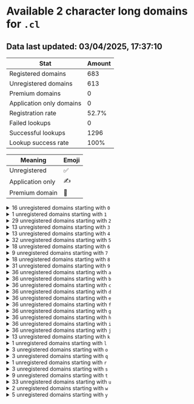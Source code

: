 # Available 2 character long domains for `.cl`

## Data last updated: 03/04/2025, 17:37:10

|Stat|Amount|
|--|--|
|Registered domains|683|
|Unregistered domains|613|
|Premium domains|0|
|Application only domains|0|
|Registration rate|52.7%|
|Failed lookups|0|
|Successful lookups|1296|
|Lookup success rate|100%|


|Meaning|Emoji|
|--|--|
|Unregistered|:white_check_mark:|
|Application only|:writing_hand:|
|Premium domain|:gem:|

<details>
<summary>16 unregistered domains starting with <bold><code>0</code></bold></summary>

|Type|Domain|
|--|--|
|:white_check_mark:|`0b.cl`|
|:white_check_mark:|`0c.cl`|
|:white_check_mark:|`0d.cl`|
|:white_check_mark:|`0e.cl`|
|:white_check_mark:|`0f.cl`|
|:white_check_mark:|`0h.cl`|
|:white_check_mark:|`0i.cl`|
|:white_check_mark:|`0j.cl`|
|:white_check_mark:|`0l.cl`|
|:white_check_mark:|`0m.cl`|
|:white_check_mark:|`0r.cl`|
|:white_check_mark:|`0t.cl`|
|:white_check_mark:|`0u.cl`|
|:white_check_mark:|`0v.cl`|
|:white_check_mark:|`0w.cl`|
|:white_check_mark:|`0y.cl`|
</details>
<details>
<summary>1 unregistered domains starting with <bold><code>1</code></bold></summary>

|Type|Domain|
|--|--|
|:white_check_mark:|`1j.cl`|
</details>
<details>
<summary>29 unregistered domains starting with <bold><code>2</code></bold></summary>

|Type|Domain|
|--|--|
|:white_check_mark:|`20.cl`|
|:white_check_mark:|`21.cl`|
|:white_check_mark:|`22.cl`|
|:white_check_mark:|`23.cl`|
|:white_check_mark:|`24.cl`|
|:white_check_mark:|`25.cl`|
|:white_check_mark:|`26.cl`|
|:white_check_mark:|`27.cl`|
|:white_check_mark:|`28.cl`|
|:white_check_mark:|`29.cl`|
|:white_check_mark:|`2h.cl`|
|:white_check_mark:|`2i.cl`|
|:white_check_mark:|`2j.cl`|
|:white_check_mark:|`2k.cl`|
|:white_check_mark:|`2l.cl`|
|:white_check_mark:|`2m.cl`|
|:white_check_mark:|`2n.cl`|
|:white_check_mark:|`2o.cl`|
|:white_check_mark:|`2p.cl`|
|:white_check_mark:|`2q.cl`|
|:white_check_mark:|`2r.cl`|
|:white_check_mark:|`2s.cl`|
|:white_check_mark:|`2t.cl`|
|:white_check_mark:|`2u.cl`|
|:white_check_mark:|`2v.cl`|
|:white_check_mark:|`2w.cl`|
|:white_check_mark:|`2x.cl`|
|:white_check_mark:|`2y.cl`|
|:white_check_mark:|`2z.cl`|
</details>
<details>
<summary>13 unregistered domains starting with <bold><code>3</code></bold></summary>

|Type|Domain|
|--|--|
|:white_check_mark:|`3a.cl`|
|:white_check_mark:|`3b.cl`|
|:white_check_mark:|`3c.cl`|
|:white_check_mark:|`3d.cl`|
|:white_check_mark:|`3e.cl`|
|:white_check_mark:|`3f.cl`|
|:white_check_mark:|`3g.cl`|
|:white_check_mark:|`3h.cl`|
|:white_check_mark:|`3i.cl`|
|:white_check_mark:|`3j.cl`|
|:white_check_mark:|`3k.cl`|
|:white_check_mark:|`3o.cl`|
|:white_check_mark:|`3y.cl`|
</details>
<details>
<summary>13 unregistered domains starting with <bold><code>4</code></bold></summary>

|Type|Domain|
|--|--|
|:white_check_mark:|`42.cl`|
|:white_check_mark:|`43.cl`|
|:white_check_mark:|`44.cl`|
|:white_check_mark:|`45.cl`|
|:white_check_mark:|`46.cl`|
|:white_check_mark:|`47.cl`|
|:white_check_mark:|`48.cl`|
|:white_check_mark:|`49.cl`|
|:white_check_mark:|`4j.cl`|
|:white_check_mark:|`4o.cl`|
|:white_check_mark:|`4q.cl`|
|:white_check_mark:|`4y.cl`|
|:white_check_mark:|`4z.cl`|
</details>
<details>
<summary>32 unregistered domains starting with <bold><code>5</code></bold></summary>

|Type|Domain|
|--|--|
|:white_check_mark:|`50.cl`|
|:white_check_mark:|`51.cl`|
|:white_check_mark:|`52.cl`|
|:white_check_mark:|`53.cl`|
|:white_check_mark:|`54.cl`|
|:white_check_mark:|`55.cl`|
|:white_check_mark:|`5a.cl`|
|:white_check_mark:|`5b.cl`|
|:white_check_mark:|`5c.cl`|
|:white_check_mark:|`5d.cl`|
|:white_check_mark:|`5e.cl`|
|:white_check_mark:|`5f.cl`|
|:white_check_mark:|`5g.cl`|
|:white_check_mark:|`5h.cl`|
|:white_check_mark:|`5i.cl`|
|:white_check_mark:|`5j.cl`|
|:white_check_mark:|`5k.cl`|
|:white_check_mark:|`5l.cl`|
|:white_check_mark:|`5m.cl`|
|:white_check_mark:|`5n.cl`|
|:white_check_mark:|`5o.cl`|
|:white_check_mark:|`5p.cl`|
|:white_check_mark:|`5q.cl`|
|:white_check_mark:|`5r.cl`|
|:white_check_mark:|`5s.cl`|
|:white_check_mark:|`5t.cl`|
|:white_check_mark:|`5u.cl`|
|:white_check_mark:|`5v.cl`|
|:white_check_mark:|`5w.cl`|
|:white_check_mark:|`5x.cl`|
|:white_check_mark:|`5y.cl`|
|:white_check_mark:|`5z.cl`|
</details>
<details>
<summary>18 unregistered domains starting with <bold><code>6</code></bold></summary>

|Type|Domain|
|--|--|
|:white_check_mark:|`6a.cl`|
|:white_check_mark:|`6d.cl`|
|:white_check_mark:|`6e.cl`|
|:white_check_mark:|`6f.cl`|
|:white_check_mark:|`6h.cl`|
|:white_check_mark:|`6i.cl`|
|:white_check_mark:|`6j.cl`|
|:white_check_mark:|`6l.cl`|
|:white_check_mark:|`6m.cl`|
|:white_check_mark:|`6n.cl`|
|:white_check_mark:|`6o.cl`|
|:white_check_mark:|`6q.cl`|
|:white_check_mark:|`6r.cl`|
|:white_check_mark:|`6t.cl`|
|:white_check_mark:|`6u.cl`|
|:white_check_mark:|`6v.cl`|
|:white_check_mark:|`6y.cl`|
|:white_check_mark:|`6z.cl`|
</details>
<details>
<summary>9 unregistered domains starting with <bold><code>7</code></bold></summary>

|Type|Domain|
|--|--|
|:white_check_mark:|`7h.cl`|
|:white_check_mark:|`7i.cl`|
|:white_check_mark:|`7j.cl`|
|:white_check_mark:|`7n.cl`|
|:white_check_mark:|`7o.cl`|
|:white_check_mark:|`7p.cl`|
|:white_check_mark:|`7u.cl`|
|:white_check_mark:|`7w.cl`|
|:white_check_mark:|`7y.cl`|
</details>
<details>
<summary>18 unregistered domains starting with <bold><code>8</code></bold></summary>

|Type|Domain|
|--|--|
|:white_check_mark:|`8b.cl`|
|:white_check_mark:|`8e.cl`|
|:white_check_mark:|`8f.cl`|
|:white_check_mark:|`8h.cl`|
|:white_check_mark:|`8j.cl`|
|:white_check_mark:|`8l.cl`|
|:white_check_mark:|`8m.cl`|
|:white_check_mark:|`8n.cl`|
|:white_check_mark:|`8o.cl`|
|:white_check_mark:|`8p.cl`|
|:white_check_mark:|`8q.cl`|
|:white_check_mark:|`8r.cl`|
|:white_check_mark:|`8t.cl`|
|:white_check_mark:|`8u.cl`|
|:white_check_mark:|`8v.cl`|
|:white_check_mark:|`8w.cl`|
|:white_check_mark:|`8y.cl`|
|:white_check_mark:|`8z.cl`|
</details>
<details>
<summary>31 unregistered domains starting with <bold><code>9</code></bold></summary>

|Type|Domain|
|--|--|
|:white_check_mark:|`90.cl`|
|:white_check_mark:|`91.cl`|
|:white_check_mark:|`92.cl`|
|:white_check_mark:|`93.cl`|
|:white_check_mark:|`94.cl`|
|:white_check_mark:|`95.cl`|
|:white_check_mark:|`96.cl`|
|:white_check_mark:|`97.cl`|
|:white_check_mark:|`98.cl`|
|:white_check_mark:|`99.cl`|
|:white_check_mark:|`9b.cl`|
|:white_check_mark:|`9c.cl`|
|:white_check_mark:|`9e.cl`|
|:white_check_mark:|`9f.cl`|
|:white_check_mark:|`9h.cl`|
|:white_check_mark:|`9i.cl`|
|:white_check_mark:|`9j.cl`|
|:white_check_mark:|`9l.cl`|
|:white_check_mark:|`9m.cl`|
|:white_check_mark:|`9n.cl`|
|:white_check_mark:|`9o.cl`|
|:white_check_mark:|`9q.cl`|
|:white_check_mark:|`9r.cl`|
|:white_check_mark:|`9s.cl`|
|:white_check_mark:|`9t.cl`|
|:white_check_mark:|`9u.cl`|
|:white_check_mark:|`9v.cl`|
|:white_check_mark:|`9w.cl`|
|:white_check_mark:|`9x.cl`|
|:white_check_mark:|`9y.cl`|
|:white_check_mark:|`9z.cl`|
</details>
<details>
<summary>36 unregistered domains starting with <bold><code>a</code></bold></summary>

|Type|Domain|
|--|--|
|:white_check_mark:|`a0.cl`|
|:white_check_mark:|`a1.cl`|
|:white_check_mark:|`a2.cl`|
|:white_check_mark:|`a3.cl`|
|:white_check_mark:|`a4.cl`|
|:white_check_mark:|`a5.cl`|
|:white_check_mark:|`a6.cl`|
|:white_check_mark:|`a7.cl`|
|:white_check_mark:|`a8.cl`|
|:white_check_mark:|`a9.cl`|
|:white_check_mark:|`aa.cl`|
|:white_check_mark:|`ab.cl`|
|:white_check_mark:|`ac.cl`|
|:white_check_mark:|`ad.cl`|
|:white_check_mark:|`ae.cl`|
|:white_check_mark:|`af.cl`|
|:white_check_mark:|`ag.cl`|
|:white_check_mark:|`ah.cl`|
|:white_check_mark:|`ai.cl`|
|:white_check_mark:|`aj.cl`|
|:white_check_mark:|`ak.cl`|
|:white_check_mark:|`al.cl`|
|:white_check_mark:|`am.cl`|
|:white_check_mark:|`an.cl`|
|:white_check_mark:|`ao.cl`|
|:white_check_mark:|`ap.cl`|
|:white_check_mark:|`aq.cl`|
|:white_check_mark:|`ar.cl`|
|:white_check_mark:|`as.cl`|
|:white_check_mark:|`at.cl`|
|:white_check_mark:|`au.cl`|
|:white_check_mark:|`av.cl`|
|:white_check_mark:|`aw.cl`|
|:white_check_mark:|`ax.cl`|
|:white_check_mark:|`ay.cl`|
|:white_check_mark:|`az.cl`|
</details>
<details>
<summary>36 unregistered domains starting with <bold><code>b</code></bold></summary>

|Type|Domain|
|--|--|
|:white_check_mark:|`b0.cl`|
|:white_check_mark:|`b1.cl`|
|:white_check_mark:|`b2.cl`|
|:white_check_mark:|`b3.cl`|
|:white_check_mark:|`b4.cl`|
|:white_check_mark:|`b5.cl`|
|:white_check_mark:|`b6.cl`|
|:white_check_mark:|`b7.cl`|
|:white_check_mark:|`b8.cl`|
|:white_check_mark:|`b9.cl`|
|:white_check_mark:|`ba.cl`|
|:white_check_mark:|`bb.cl`|
|:white_check_mark:|`bc.cl`|
|:white_check_mark:|`bd.cl`|
|:white_check_mark:|`be.cl`|
|:white_check_mark:|`bf.cl`|
|:white_check_mark:|`bg.cl`|
|:white_check_mark:|`bh.cl`|
|:white_check_mark:|`bi.cl`|
|:white_check_mark:|`bj.cl`|
|:white_check_mark:|`bk.cl`|
|:white_check_mark:|`bl.cl`|
|:white_check_mark:|`bm.cl`|
|:white_check_mark:|`bn.cl`|
|:white_check_mark:|`bo.cl`|
|:white_check_mark:|`bp.cl`|
|:white_check_mark:|`bq.cl`|
|:white_check_mark:|`br.cl`|
|:white_check_mark:|`bs.cl`|
|:white_check_mark:|`bt.cl`|
|:white_check_mark:|`bu.cl`|
|:white_check_mark:|`bv.cl`|
|:white_check_mark:|`bw.cl`|
|:white_check_mark:|`bx.cl`|
|:white_check_mark:|`by.cl`|
|:white_check_mark:|`bz.cl`|
</details>
<details>
<summary>36 unregistered domains starting with <bold><code>c</code></bold></summary>

|Type|Domain|
|--|--|
|:white_check_mark:|`c0.cl`|
|:white_check_mark:|`c1.cl`|
|:white_check_mark:|`c2.cl`|
|:white_check_mark:|`c3.cl`|
|:white_check_mark:|`c4.cl`|
|:white_check_mark:|`c5.cl`|
|:white_check_mark:|`c6.cl`|
|:white_check_mark:|`c7.cl`|
|:white_check_mark:|`c8.cl`|
|:white_check_mark:|`c9.cl`|
|:white_check_mark:|`ca.cl`|
|:white_check_mark:|`cb.cl`|
|:white_check_mark:|`cc.cl`|
|:white_check_mark:|`cd.cl`|
|:white_check_mark:|`ce.cl`|
|:white_check_mark:|`cf.cl`|
|:white_check_mark:|`cg.cl`|
|:white_check_mark:|`ch.cl`|
|:white_check_mark:|`ci.cl`|
|:white_check_mark:|`cj.cl`|
|:white_check_mark:|`ck.cl`|
|:white_check_mark:|`cl.cl`|
|:white_check_mark:|`cm.cl`|
|:white_check_mark:|`cn.cl`|
|:white_check_mark:|`co.cl`|
|:white_check_mark:|`cp.cl`|
|:white_check_mark:|`cq.cl`|
|:white_check_mark:|`cr.cl`|
|:white_check_mark:|`cs.cl`|
|:white_check_mark:|`ct.cl`|
|:white_check_mark:|`cu.cl`|
|:white_check_mark:|`cv.cl`|
|:white_check_mark:|`cw.cl`|
|:white_check_mark:|`cx.cl`|
|:white_check_mark:|`cy.cl`|
|:white_check_mark:|`cz.cl`|
</details>
<details>
<summary>36 unregistered domains starting with <bold><code>d</code></bold></summary>

|Type|Domain|
|--|--|
|:white_check_mark:|`d0.cl`|
|:white_check_mark:|`d1.cl`|
|:white_check_mark:|`d2.cl`|
|:white_check_mark:|`d3.cl`|
|:white_check_mark:|`d4.cl`|
|:white_check_mark:|`d5.cl`|
|:white_check_mark:|`d6.cl`|
|:white_check_mark:|`d7.cl`|
|:white_check_mark:|`d8.cl`|
|:white_check_mark:|`d9.cl`|
|:white_check_mark:|`da.cl`|
|:white_check_mark:|`db.cl`|
|:white_check_mark:|`dc.cl`|
|:white_check_mark:|`dd.cl`|
|:white_check_mark:|`de.cl`|
|:white_check_mark:|`df.cl`|
|:white_check_mark:|`dg.cl`|
|:white_check_mark:|`dh.cl`|
|:white_check_mark:|`di.cl`|
|:white_check_mark:|`dj.cl`|
|:white_check_mark:|`dk.cl`|
|:white_check_mark:|`dl.cl`|
|:white_check_mark:|`dm.cl`|
|:white_check_mark:|`dn.cl`|
|:white_check_mark:|`do.cl`|
|:white_check_mark:|`dp.cl`|
|:white_check_mark:|`dq.cl`|
|:white_check_mark:|`dr.cl`|
|:white_check_mark:|`ds.cl`|
|:white_check_mark:|`dt.cl`|
|:white_check_mark:|`du.cl`|
|:white_check_mark:|`dv.cl`|
|:white_check_mark:|`dw.cl`|
|:white_check_mark:|`dx.cl`|
|:white_check_mark:|`dy.cl`|
|:white_check_mark:|`dz.cl`|
</details>
<details>
<summary>36 unregistered domains starting with <bold><code>e</code></bold></summary>

|Type|Domain|
|--|--|
|:white_check_mark:|`e0.cl`|
|:white_check_mark:|`e1.cl`|
|:white_check_mark:|`e2.cl`|
|:white_check_mark:|`e3.cl`|
|:white_check_mark:|`e4.cl`|
|:white_check_mark:|`e5.cl`|
|:white_check_mark:|`e6.cl`|
|:white_check_mark:|`e7.cl`|
|:white_check_mark:|`e8.cl`|
|:white_check_mark:|`e9.cl`|
|:white_check_mark:|`ea.cl`|
|:white_check_mark:|`eb.cl`|
|:white_check_mark:|`ec.cl`|
|:white_check_mark:|`ed.cl`|
|:white_check_mark:|`ee.cl`|
|:white_check_mark:|`ef.cl`|
|:white_check_mark:|`eg.cl`|
|:white_check_mark:|`eh.cl`|
|:white_check_mark:|`ei.cl`|
|:white_check_mark:|`ej.cl`|
|:white_check_mark:|`ek.cl`|
|:white_check_mark:|`el.cl`|
|:white_check_mark:|`em.cl`|
|:white_check_mark:|`en.cl`|
|:white_check_mark:|`eo.cl`|
|:white_check_mark:|`ep.cl`|
|:white_check_mark:|`eq.cl`|
|:white_check_mark:|`er.cl`|
|:white_check_mark:|`es.cl`|
|:white_check_mark:|`et.cl`|
|:white_check_mark:|`eu.cl`|
|:white_check_mark:|`ev.cl`|
|:white_check_mark:|`ew.cl`|
|:white_check_mark:|`ex.cl`|
|:white_check_mark:|`ey.cl`|
|:white_check_mark:|`ez.cl`|
</details>
<details>
<summary>36 unregistered domains starting with <bold><code>f</code></bold></summary>

|Type|Domain|
|--|--|
|:white_check_mark:|`f0.cl`|
|:white_check_mark:|`f1.cl`|
|:white_check_mark:|`f2.cl`|
|:white_check_mark:|`f3.cl`|
|:white_check_mark:|`f4.cl`|
|:white_check_mark:|`f5.cl`|
|:white_check_mark:|`f6.cl`|
|:white_check_mark:|`f7.cl`|
|:white_check_mark:|`f8.cl`|
|:white_check_mark:|`f9.cl`|
|:white_check_mark:|`fa.cl`|
|:white_check_mark:|`fb.cl`|
|:white_check_mark:|`fc.cl`|
|:white_check_mark:|`fd.cl`|
|:white_check_mark:|`fe.cl`|
|:white_check_mark:|`ff.cl`|
|:white_check_mark:|`fg.cl`|
|:white_check_mark:|`fh.cl`|
|:white_check_mark:|`fi.cl`|
|:white_check_mark:|`fj.cl`|
|:white_check_mark:|`fk.cl`|
|:white_check_mark:|`fl.cl`|
|:white_check_mark:|`fm.cl`|
|:white_check_mark:|`fn.cl`|
|:white_check_mark:|`fo.cl`|
|:white_check_mark:|`fp.cl`|
|:white_check_mark:|`fq.cl`|
|:white_check_mark:|`fr.cl`|
|:white_check_mark:|`fs.cl`|
|:white_check_mark:|`ft.cl`|
|:white_check_mark:|`fu.cl`|
|:white_check_mark:|`fv.cl`|
|:white_check_mark:|`fw.cl`|
|:white_check_mark:|`fx.cl`|
|:white_check_mark:|`fy.cl`|
|:white_check_mark:|`fz.cl`|
</details>
<details>
<summary>36 unregistered domains starting with <bold><code>g</code></bold></summary>

|Type|Domain|
|--|--|
|:white_check_mark:|`g0.cl`|
|:white_check_mark:|`g1.cl`|
|:white_check_mark:|`g2.cl`|
|:white_check_mark:|`g3.cl`|
|:white_check_mark:|`g4.cl`|
|:white_check_mark:|`g5.cl`|
|:white_check_mark:|`g6.cl`|
|:white_check_mark:|`g7.cl`|
|:white_check_mark:|`g8.cl`|
|:white_check_mark:|`g9.cl`|
|:white_check_mark:|`ga.cl`|
|:white_check_mark:|`gb.cl`|
|:white_check_mark:|`gc.cl`|
|:white_check_mark:|`gd.cl`|
|:white_check_mark:|`ge.cl`|
|:white_check_mark:|`gf.cl`|
|:white_check_mark:|`gg.cl`|
|:white_check_mark:|`gh.cl`|
|:white_check_mark:|`gi.cl`|
|:white_check_mark:|`gj.cl`|
|:white_check_mark:|`gk.cl`|
|:white_check_mark:|`gl.cl`|
|:white_check_mark:|`gm.cl`|
|:white_check_mark:|`gn.cl`|
|:white_check_mark:|`go.cl`|
|:white_check_mark:|`gp.cl`|
|:white_check_mark:|`gq.cl`|
|:white_check_mark:|`gr.cl`|
|:white_check_mark:|`gs.cl`|
|:white_check_mark:|`gt.cl`|
|:white_check_mark:|`gu.cl`|
|:white_check_mark:|`gv.cl`|
|:white_check_mark:|`gw.cl`|
|:white_check_mark:|`gx.cl`|
|:white_check_mark:|`gy.cl`|
|:white_check_mark:|`gz.cl`|
</details>
<details>
<summary>36 unregistered domains starting with <bold><code>h</code></bold></summary>

|Type|Domain|
|--|--|
|:white_check_mark:|`h0.cl`|
|:white_check_mark:|`h1.cl`|
|:white_check_mark:|`h2.cl`|
|:white_check_mark:|`h3.cl`|
|:white_check_mark:|`h4.cl`|
|:white_check_mark:|`h5.cl`|
|:white_check_mark:|`h6.cl`|
|:white_check_mark:|`h7.cl`|
|:white_check_mark:|`h8.cl`|
|:white_check_mark:|`h9.cl`|
|:white_check_mark:|`ha.cl`|
|:white_check_mark:|`hb.cl`|
|:white_check_mark:|`hc.cl`|
|:white_check_mark:|`hd.cl`|
|:white_check_mark:|`he.cl`|
|:white_check_mark:|`hf.cl`|
|:white_check_mark:|`hg.cl`|
|:white_check_mark:|`hh.cl`|
|:white_check_mark:|`hi.cl`|
|:white_check_mark:|`hj.cl`|
|:white_check_mark:|`hk.cl`|
|:white_check_mark:|`hl.cl`|
|:white_check_mark:|`hm.cl`|
|:white_check_mark:|`hn.cl`|
|:white_check_mark:|`ho.cl`|
|:white_check_mark:|`hp.cl`|
|:white_check_mark:|`hq.cl`|
|:white_check_mark:|`hr.cl`|
|:white_check_mark:|`hs.cl`|
|:white_check_mark:|`ht.cl`|
|:white_check_mark:|`hu.cl`|
|:white_check_mark:|`hv.cl`|
|:white_check_mark:|`hw.cl`|
|:white_check_mark:|`hx.cl`|
|:white_check_mark:|`hy.cl`|
|:white_check_mark:|`hz.cl`|
</details>
<details>
<summary>36 unregistered domains starting with <bold><code>i</code></bold></summary>

|Type|Domain|
|--|--|
|:white_check_mark:|`i0.cl`|
|:white_check_mark:|`i1.cl`|
|:white_check_mark:|`i2.cl`|
|:white_check_mark:|`i3.cl`|
|:white_check_mark:|`i4.cl`|
|:white_check_mark:|`i5.cl`|
|:white_check_mark:|`i6.cl`|
|:white_check_mark:|`i7.cl`|
|:white_check_mark:|`i8.cl`|
|:white_check_mark:|`i9.cl`|
|:white_check_mark:|`ia.cl`|
|:white_check_mark:|`ib.cl`|
|:white_check_mark:|`ic.cl`|
|:white_check_mark:|`id.cl`|
|:white_check_mark:|`ie.cl`|
|:white_check_mark:|`if.cl`|
|:white_check_mark:|`ig.cl`|
|:white_check_mark:|`ih.cl`|
|:white_check_mark:|`ii.cl`|
|:white_check_mark:|`ij.cl`|
|:white_check_mark:|`ik.cl`|
|:white_check_mark:|`il.cl`|
|:white_check_mark:|`im.cl`|
|:white_check_mark:|`in.cl`|
|:white_check_mark:|`io.cl`|
|:white_check_mark:|`ip.cl`|
|:white_check_mark:|`iq.cl`|
|:white_check_mark:|`ir.cl`|
|:white_check_mark:|`is.cl`|
|:white_check_mark:|`it.cl`|
|:white_check_mark:|`iu.cl`|
|:white_check_mark:|`iv.cl`|
|:white_check_mark:|`iw.cl`|
|:white_check_mark:|`ix.cl`|
|:white_check_mark:|`iy.cl`|
|:white_check_mark:|`iz.cl`|
</details>
<details>
<summary>36 unregistered domains starting with <bold><code>j</code></bold></summary>

|Type|Domain|
|--|--|
|:white_check_mark:|`j0.cl`|
|:white_check_mark:|`j1.cl`|
|:white_check_mark:|`j2.cl`|
|:white_check_mark:|`j3.cl`|
|:white_check_mark:|`j4.cl`|
|:white_check_mark:|`j5.cl`|
|:white_check_mark:|`j6.cl`|
|:white_check_mark:|`j7.cl`|
|:white_check_mark:|`j8.cl`|
|:white_check_mark:|`j9.cl`|
|:white_check_mark:|`ja.cl`|
|:white_check_mark:|`jb.cl`|
|:white_check_mark:|`jc.cl`|
|:white_check_mark:|`jd.cl`|
|:white_check_mark:|`je.cl`|
|:white_check_mark:|`jf.cl`|
|:white_check_mark:|`jg.cl`|
|:white_check_mark:|`jh.cl`|
|:white_check_mark:|`ji.cl`|
|:white_check_mark:|`jj.cl`|
|:white_check_mark:|`jk.cl`|
|:white_check_mark:|`jl.cl`|
|:white_check_mark:|`jm.cl`|
|:white_check_mark:|`jn.cl`|
|:white_check_mark:|`jo.cl`|
|:white_check_mark:|`jp.cl`|
|:white_check_mark:|`jq.cl`|
|:white_check_mark:|`jr.cl`|
|:white_check_mark:|`js.cl`|
|:white_check_mark:|`jt.cl`|
|:white_check_mark:|`ju.cl`|
|:white_check_mark:|`jv.cl`|
|:white_check_mark:|`jw.cl`|
|:white_check_mark:|`jx.cl`|
|:white_check_mark:|`jy.cl`|
|:white_check_mark:|`jz.cl`|
</details>
<details>
<summary>13 unregistered domains starting with <bold><code>k</code></bold></summary>

|Type|Domain|
|--|--|
|:white_check_mark:|`ka.cl`|
|:white_check_mark:|`kb.cl`|
|:white_check_mark:|`kc.cl`|
|:white_check_mark:|`kd.cl`|
|:white_check_mark:|`ke.cl`|
|:white_check_mark:|`kf.cl`|
|:white_check_mark:|`kg.cl`|
|:white_check_mark:|`kh.cl`|
|:white_check_mark:|`ki.cl`|
|:white_check_mark:|`kj.cl`|
|:white_check_mark:|`kk.cl`|
|:white_check_mark:|`kl.cl`|
|:white_check_mark:|`km.cl`|
</details>
<details>
<summary>1 unregistered domains starting with <bold><code>l</code></bold></summary>

|Type|Domain|
|--|--|
|:white_check_mark:|`l6.cl`|
</details>
<details>
<summary>3 unregistered domains starting with <bold><code>o</code></bold></summary>

|Type|Domain|
|--|--|
|:white_check_mark:|`o6.cl`|
|:white_check_mark:|`o8.cl`|
|:white_check_mark:|`o9.cl`|
</details>
<details>
<summary>3 unregistered domains starting with <bold><code>q</code></bold></summary>

|Type|Domain|
|--|--|
|:white_check_mark:|`q0.cl`|
|:white_check_mark:|`q4.cl`|
|:white_check_mark:|`q8.cl`|
</details>
<details>
<summary>1 unregistered domains starting with <bold><code>r</code></bold></summary>

|Type|Domain|
|--|--|
|:white_check_mark:|`r0.cl`|
</details>
<details>
<summary>3 unregistered domains starting with <bold><code>s</code></bold></summary>

|Type|Domain|
|--|--|
|:white_check_mark:|`s0.cl`|
|:white_check_mark:|`s5.cl`|
|:white_check_mark:|`s8.cl`|
</details>
<details>
<summary>9 unregistered domains starting with <bold><code>t</code></bold></summary>

|Type|Domain|
|--|--|
|:white_check_mark:|`t1.cl`|
|:white_check_mark:|`t2.cl`|
|:white_check_mark:|`t3.cl`|
|:white_check_mark:|`t4.cl`|
|:white_check_mark:|`t5.cl`|
|:white_check_mark:|`t6.cl`|
|:white_check_mark:|`t7.cl`|
|:white_check_mark:|`t8.cl`|
|:white_check_mark:|`t9.cl`|
</details>
<details>
<summary>33 unregistered domains starting with <bold><code>u</code></bold></summary>

|Type|Domain|
|--|--|
|:white_check_mark:|`u0.cl`|
|:white_check_mark:|`u1.cl`|
|:white_check_mark:|`u2.cl`|
|:white_check_mark:|`u3.cl`|
|:white_check_mark:|`u4.cl`|
|:white_check_mark:|`u6.cl`|
|:white_check_mark:|`u8.cl`|
|:white_check_mark:|`ua.cl`|
|:white_check_mark:|`ub.cl`|
|:white_check_mark:|`uc.cl`|
|:white_check_mark:|`ud.cl`|
|:white_check_mark:|`ue.cl`|
|:white_check_mark:|`uf.cl`|
|:white_check_mark:|`ug.cl`|
|:white_check_mark:|`uh.cl`|
|:white_check_mark:|`ui.cl`|
|:white_check_mark:|`uj.cl`|
|:white_check_mark:|`uk.cl`|
|:white_check_mark:|`ul.cl`|
|:white_check_mark:|`um.cl`|
|:white_check_mark:|`un.cl`|
|:white_check_mark:|`uo.cl`|
|:white_check_mark:|`up.cl`|
|:white_check_mark:|`uq.cl`|
|:white_check_mark:|`ur.cl`|
|:white_check_mark:|`us.cl`|
|:white_check_mark:|`ut.cl`|
|:white_check_mark:|`uu.cl`|
|:white_check_mark:|`uv.cl`|
|:white_check_mark:|`uw.cl`|
|:white_check_mark:|`ux.cl`|
|:white_check_mark:|`uy.cl`|
|:white_check_mark:|`uz.cl`|
</details>
<details>
<summary>2 unregistered domains starting with <bold><code>w</code></bold></summary>

|Type|Domain|
|--|--|
|:white_check_mark:|`w0.cl`|
|:white_check_mark:|`w6.cl`|
</details>
<details>
<summary>5 unregistered domains starting with <bold><code>y</code></bold></summary>

|Type|Domain|
|--|--|
|:white_check_mark:|`y0.cl`|
|:white_check_mark:|`y4.cl`|
|:white_check_mark:|`y6.cl`|
|:white_check_mark:|`y8.cl`|
|:white_check_mark:|`y9.cl`|
</details>